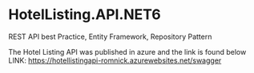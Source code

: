 # HotelListing.API.NET6
REST API best Practice, Entity Framework, Repository Pattern


The Hotel Listing API was published in azure and the link is found below
LINK: https://hotellistingapi-romnick.azurewebsites.net/swagger

